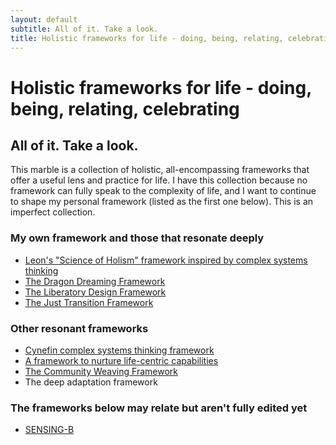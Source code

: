 ```yaml
---
layout: default
subtitle: All of it. Take a look.
title: Holistic frameworks for life - doing, being, relating, celebrating
---
```

# Holistic frameworks for life - doing, being, relating, celebrating
## All of it. Take a look.
This marble is a collection of holistic, all-encompassing frameworks that offer a useful lens and practice for life. I have this collection because no framework can fully speak to the complexity of life, and I want to continue to shape my personal framework (listed as the first one below). This is an imperfect collection.  

### My own framework and those that resonate deeply

- [Leon's "Science of Holism" framework inspired by complex systems thinking](SCIENCE-OF-HOLISM-FRAMEWORK.md)
- [The Dragon Dreaming Framework](PLANNING-DREAMING-CELEBRATING-DOING-FRAMEWORK.md)
- [The Liberatory Design Framework](LIBERATORY-DESIGN-A.md)
- [The Just Transition Framework](JUST-TRANSITION-PRINC-FRAME.md)
### Other resonant frameworks 

- [Cynefin complex systems thinking framework](COMPLEX-SYSTEMS-FRAMEWORK-A.md)
- [A framework to nurture life-centric capabilities](CAPABILITIES-FOR-LIFE-FRAMEWORK.md)
- [The Community Weaving Framework](FRAMEWORKS-COMMUNITY-WEAVING.md)
- The deep adaptation framework 

### The frameworks below may relate but aren't fully edited yet

- [SENSING-B](SENSING-B.md)

